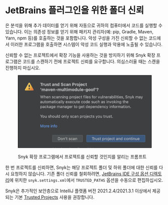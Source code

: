 # JetBrains 플러그인을 위한 폴더 신뢰

은 분석을 위해 추가 데이터를 얻기 위해 자동으로 귀하의 컴퓨터에서 코드를 실행할 수 있습니다. 이는 의존성 정보를 얻기 위해 패키지 관리자(예: pip, Gradle, Maven, Yarn, npm 등)를 호출하는 것을 포함합니다. 악성 구성을 가진 신뢰할 수 없는 코드에서 이러한 프로그램을 호출하면 시스템이 악성 코드 실행과 악용에 노출될 수 있습니다.

신뢰할 수 없는 프로젝트에서 확장 기능을 사용하는 것을 방지하기 위해 Snyk 확장 프로그램은 코드를 스캔하기 전에 프로젝트 신뢰를 요구합니다. 의심스러울 때는 스캔을 진행하지 마십시오.

<figure><img src="../../../.gitbook/assets/modal-dialog copy.png" alt="Snyk 확장 프로그램에서 프로젝트를 신뢰할 것인지를 알리는 프롬프트"><figcaption><p>Snyk 확장 프로그램에서 프로젝트를 신뢰할 것인지를 알리는 프롬프트</p></figcaption></figure>

한 번 프로젝트를 신뢰하면, Snyk는 해당 프로젝트 폴더 및 하위 폴더에 대한 신뢰를 다시 요청하지 않습니다. 기존 폴더 신뢰를 철회하려면, [JetBrains IDE 구성 옵션 디렉토리](https://www.jetbrains.com/help/idea/directories-used-by-the-ide-to-store-settings-caches-plugins-and-logs.html#config-directory)에 위치한 `snyk.settings.xml`에서 `TRUSTED_PATHS` 옵션을 수동으로 편집하십시오.

Snyk은 추가적인 보안층으로 IntelliJ 플랫폼 버전 2021.2.4/2021.3.1 이상에서 제공되는 기본 [Trusted Projects](https://plugins.jetbrains.com/docs/intellij/trusted-projects.html) 사용을 권장합니다.